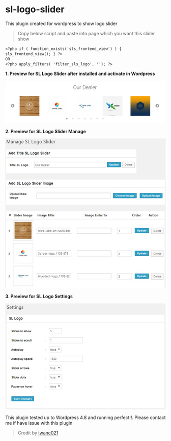 # sl-logo-slider
This plugin created for wordpress to show logo slider

> Copy below script and paste into page which you want this slider show
```
<?php if ( function_exists('sls_frontend_view') ) { sls_frontend_view(); } ?>
OR
<?php apply_filters( 'filter_sls_logo', ''); ?>
```

**1. Preview for SL Logo Slider after installed and activate in Wordpress**

<img src="https://github.com/iwane021/sl-logo-slider/blob/master/preview-front-sl-slider.jpg" alt="preview-front-sl-slider"/>

**2. Preview for SL Logo Slider Manage**

<img src="https://github.com/iwane021/sl-logo-slider/blob/master/preview-sl-manage.jpg" alt="preview-sl-manage"/>

**3. Preview for SL Logo Settings**

<img src="https://github.com/iwane021/sl-logo-slider/blob/master/preview-sl-settings.jpg" alt="preview-sl-settings"/>





This plugin tested up to Wordpress 4.8 and running perfect!!. Please contact me if have issue with this plugin
> Credit by [iwane021 ](mailto:iwan.webdeveloper@gmail.com)
